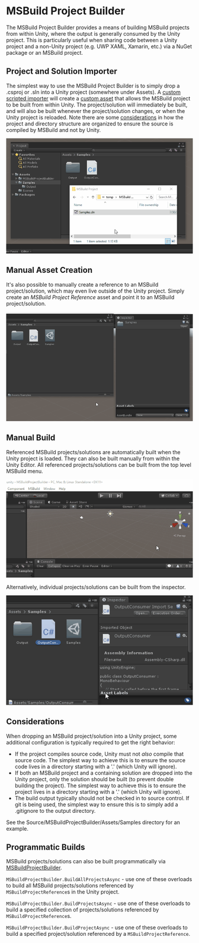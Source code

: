 # MSBuild Project Builder

The MSBuild Project Builder provides a means of building MSBuild projects from within Unity, where the output is generally consumed by the Unity project. This is particularly useful when sharing code between a Unity project and a non-Unity project (e.g. UWP XAML, Xamarin, etc.) via a NuGet package or an MSBuild project.

## Project and Solution Importer

The simplest way to use the MSBuild Project Builder is to simply drop a .csproj or .sln into a Unity project (somewhere under Assets). A [custom scripted importer](../../Source/MSBuildProjectBuilder/Assets/MSBuildProjectBuilder/Editor/MSBuildProjectImporter.cs) will create a [custom asset](../../Source/MSBuildProjectBuilder/Assets/MSBuildProjectBuilder/Editor/MSBuildProjectReference.cs) that allows the MSBuild project to be built from within Unity. The project/solution will immediately be built, and will also be built whenever the project/solution changes, or when the Unity project is reloaded. Note there are some [considerations](#considerations) in how the project and directory structure are organized to ensure the source is compiled by MSBuild and not by Unity.

![MSBuild Importer](ImportSolution.gif)

## Manual Asset Creation

It's also possible to manually create a reference to an MSBuild project/solution, which may even live outside of the Unity project. Simply create an *MSBuild Project Reference* asset and point it to an MSBuild project/solution.

![MSBuild Importer](CreateMSBuildProjectReference.gif)

## Manual Build

Referenced MSBuild projects/solutions are automatically built when the Unity project is loaded. They can also be built manually from within the Unity Editor. All referenced projects/solutions can be built from the top level MSBuild menu.

![MSBuild Importer](BuildFromMenu.gif)

Alternatively, individual projects/solutions can be built from the inspector.

![MSBuild Importer](BuildFromInspector.gif)

## Considerations

When dropping an MSBuild project/solution into a Unity project, some additional configuration is typically required to get the right behavior:
- If the project compiles source code, Unity must not *also* compile that source code. The simplest way to achieve this is to ensure the source code lives in a directory starting with a '.' (which Unity will ignore).
- If both an MSBuild project and a containing solution are dropped into the Unity project, only the solution should be built (to prevent double building the project). The simplest way to achieve this is to ensure the project lives in a directory starting with a '.' (which Unity will ignore).
- The build output typically should not be checked in to source control. If git is being used, the simplest way to ensure this is to simply add a .gitignore to the output directory.

See the Source/MSBuildProjectBuilder/Assets/Samples directory for an example.

## Programmatic Builds

MSBuild projects/solutions can also be built programmatically via [MSBuildProjectBuilder](../../Source/MSBuildProjectBuilder/Assets/MSBuildProjectBuilder/Editor/MSBuildProjectBuilder.cs).

`MSBuildProjectBuilder.BuildAllProjectsAsync` - use one of these overloads to build all MSBuild projects/solutions referenced by `MSBuildProjectReference`s in the Unity project.

`MSBuildProjectBuilder.BuildProjectsAsync` - use one of these overloads to build a specified collection of projects/solutions referenced by `MSBuildProjectReference`s.

`MSBuildProjectBuilder.BuildProjectAsync` - use one of these overloads to build a specified project/solution referenced by a `MSBuildProjectReference`.